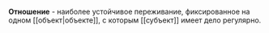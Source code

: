 
**Отношение** - наиболее устойчивое переживание, фиксированное на одном [[объект|объекте]], с которым [[субъект]] имеет дело регулярно.